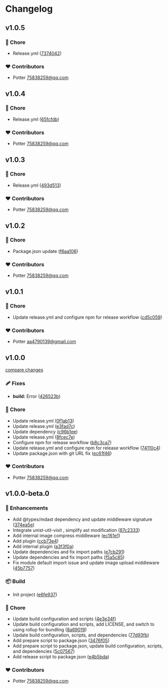 # Changelog


## v1.0.5


### 🏡 Chore

- Release.yml ([7374042](https://github.com/yxw007/artipub/commit/7374042))

### ❤️ Contributors

- Potter <75838259@qq.com>

## v1.0.4


### 🏡 Chore

- Release.yml ([65fcfdb](https://github.com/yxw007/artipub/commit/65fcfdb))

### ❤️ Contributors

- Potter <75838259@qq.com>

## v1.0.3


### 🏡 Chore

- Release.yml ([493d513](https://github.com/yxw007/artipub/commit/493d513))

### ❤️ Contributors

- Potter <75838259@qq.com>

## v1.0.2


### 🏡 Chore

- Package.json update ([f6aa106](https://github.com/yxw007/artipub/commit/f6aa106))

### ❤️ Contributors

- Potter <75838259@qq.com>

## v1.0.1


### 🏡 Chore

- Update release.yml and configure npm for release workflow ([cd5c059](https://github.com/yxw007/artipub/commit/cd5c059))

### ❤️ Contributors

- Potter <aa4790139@gmail.com>

## v1.0.0

[compare changes](https://github.com/yxw007/artipub/compare/v1.0.0...v1.0.0)

### 🩹 Fixes

- **build:** Error ([426523b](https://github.com/yxw007/artipub/commit/426523b))

### 🏡 Chore

- Update release.yml ([0f1ab13](https://github.com/yxw007/artipub/commit/0f1ab13))
- Update release.yml ([e3fad7c](https://github.com/yxw007/artipub/commit/e3fad7c))
- Update dependency ([c96b1ee](https://github.com/yxw007/artipub/commit/c96b1ee))
- Update release.yml ([8fcec7e](https://github.com/yxw007/artipub/commit/8fcec7e))
- Configure npm for release workflow ([b8c3ca7](https://github.com/yxw007/artipub/commit/b8c3ca7))
- Update release.yml and configure npm for release workflow ([74110c4](https://github.com/yxw007/artipub/commit/74110c4))
- Update package.json with git URL fix ([ec61f46](https://github.com/yxw007/artipub/commit/ec61f46))

### ❤️ Contributors

- Potter <75838259@qq.com>

## v1.0.0-beta.0


### 🚀 Enhancements

- Add @types/mdast dependency and update middleware signature ([374ea5e](https://github.com/yxw007/artipub/commit/374ea5e))
- Integrate unist-util-visit , simplify ast modification ([87c2333](https://github.com/yxw007/artipub/commit/87c2333))
- Add internal image compress middleware ([ec161e1](https://github.com/yxw007/artipub/commit/ec161e1))
- Add plugin ([ccb73e4](https://github.com/yxw007/artipub/commit/ccb73e4))
- Add internal plugin ([a3f3f0a](https://github.com/yxw007/artipub/commit/a3f3f0a))
- Update dependencies and fix import paths ([e7cb291](https://github.com/yxw007/artipub/commit/e7cb291))
- Update dependencies and fix import paths ([f5a5c85](https://github.com/yxw007/artipub/commit/f5a5c85))
- Fix module default import issue and update image upload middleware ([45b7757](https://github.com/yxw007/artipub/commit/45b7757))

### 📦 Build

- Init project ([e6fe937](https://github.com/yxw007/artipub/commit/e6fe937))

### 🏡 Chore

- Update build configuration and scripts ([4e3e34f](https://github.com/yxw007/artipub/commit/4e3e34f))
- Update build configuration and scripts, add LICENSE, and switch to using rollup for bundling ([8a69019](https://github.com/yxw007/artipub/commit/8a69019))
- Update build configuration, scripts, and dependencies ([77d93fb](https://github.com/yxw007/artipub/commit/77d93fb))
- Add prepare script to package.json ([3476f05](https://github.com/yxw007/artipub/commit/3476f05))
- Add prepare script to package.json, update build configuration, scripts, and dependencies ([5c07567](https://github.com/yxw007/artipub/commit/5c07567))
- Add release script to package.json ([e4b5bda](https://github.com/yxw007/artipub/commit/e4b5bda))

### ❤️ Contributors

- Potter <75838259@qq.com>

